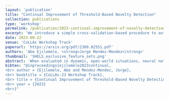 ```yaml
---
layout: 'publication'
title: "Continual Improvement of Threshold-Based Novelty Detection"
collection: publications
type: 'workshop'
permalink: /publication/2023-continual-improvement-of-novelty-detection
excerpt: 'We introduce a simple cross-validation-based procedure to automatically tune the threshold for continual novelty detection using SHELS.'
date: 2023-08-22
venue: 'CoLLAs Workshop Track'
paperurl: 'https://arxiv.org/pdf/2309.02551.pdf'
authors: 'Abe Ejilemele, <strong>Jorge Mendez-Mendez</strong>'
thumbnail: 'SHELS_exclusive_feature_sets.png'
abstract: 'When evaluated in dynamic, open-world situations, neural networks struggle to detect unseen classes. This issue complicates the deployment of continual learners in realistic environments where agents are not explicitly informed when novel categories are encountered. A common family of techniques for detecting novelty relies on thresholds of similarity between observed data points and the data used for training. However, these methods often require manually specifying (ahead of time) the value of these thresholds, and are therefore incapable of adapting to the nature of the data. We propose a new method for automatically selecting these thresholds utilizing a linear search and leave-one-out cross-validation on the ID classes. We demonstrate that this novel method for selecting thresholds results in improved total accuracy on MNIST, Fashion MNIST, and CIFAR-10.'
bibtex: "@inproceedings{ejilemele2023continual,
<br> author = {Ejilemele, Abe and Mendez-Mendez, Jorge},
<br> booktitle = {CoLLAs-23 Workshop Track},
<br> title = {Continual Improvement of Threshold-Based Novelty Detection},
<br> year = {2023}
<br>}"
---
```


